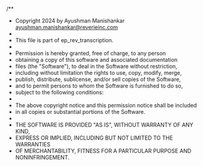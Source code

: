 /**
  * Copyright 2024 by Ayushman Manishankar <ayushman.manishankar@reverieinc.com>
  *
  * This file is part of ep_rev_transcription.
  *
  * Permission is hereby granted, free of charge, to any person 
  * obtaining a copy of this software and associated documentation 
  * files (the "Software"), to deal in the Software without restriction, 
  * including without limitation the rights to use, copy, modify, merge, 
  * publish, distribute, sublicense, and/or sell copies of the Software, 
  * and to permit persons to whom the Software is furnished to do so, 
  * subject to the following conditions:
  *
  * The above copyright notice and this permission notice shall be included 
  * in all copies or substantial portions of the Software.
  *
  * THE SOFTWARE IS PROVIDED "AS IS", WITHOUT WARRANTY OF ANY KIND, 
  * EXPRESS OR IMPLIED, INCLUDING BUT NOT LIMITED TO THE WARRANTIES 
  * OF MERCHANTABILITY, FITNESS FOR A PARTICULAR PURPOSE AND NONINFRINGEMENT.
